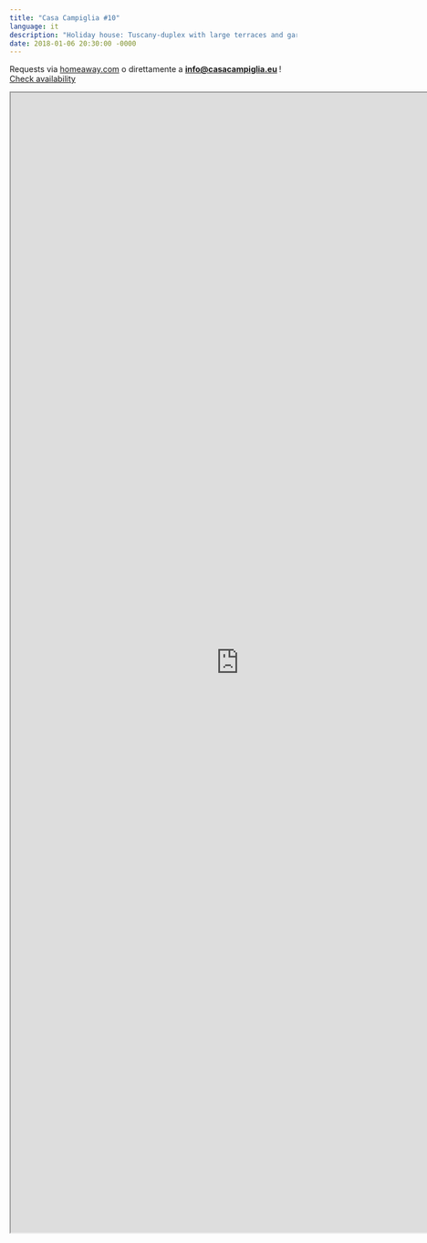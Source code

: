 ```yaml
---
title: "Casa Campiglia #10"
language: it
description: "Holiday house: Tuscany-duplex with large terraces and garden in medieval town"
date: 2018-01-06 20:30:00 -0000
---
```



Requests via <a href="https://www.homeaway.com/vacation-rental/p2391784">homeaway.com</a> o direttamente a <strong><a href="mailto:info@casacampiglia.eu">info@casacampiglia.eu </a></strong>!
<a href="https://www.homeaway.com/vacation-rental/p2391784#calendar">Check availability</a>
<center>
<iframe src="https://www.homeaway.com/vacation-rental/p2391784" width="800" height="2000"></iframe>
</center>
